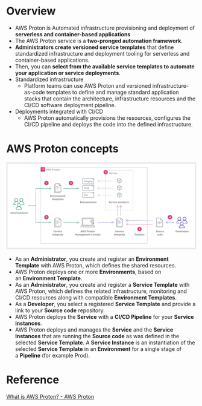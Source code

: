 
# Overview
+ AWS Proton is Automated infrastructure provisioning and deployment of **serverless and container-based applications**
+ The AWS Proton service is a **two-pronged automation framework**.
+ **Administrators create versioned service templates** that define standardized infrastructure and deployment tooling for serverless and container-based applications.
+ Then, you can **select from the available service templates to automate your application or service deployments**.
+ Standardized infrastructure 
    + Platform teams can use AWS Proton and versioned infrastructure-as-code templates to define and manage standard application stacks that contain the architecture, infrastructure resources and the CI/CD software deployment pipeline.
+ Deployments integrated with CI/CD 
    + AWS Proton automatically provisions the resources, configures the CI/CD pipeline and deploys the code into the defined infrastructure.
# AWS Proton concepts
![./images/AWS-Proton.png](./images/AWS-Proton.png)
+ As an **Administrator**, you create and register an **Environment Template** with AWS Proton, which defines the shared resources.
+ AWS Proton deploys one or more **Environments**, based on an **Environment Template**.
+ As an **Administrator**, you create and register a **Service Template** with AWS Proton, which defines the related infrastructure, monitoring and CI/CD resources along with compatible **Environment Templates**.
+ As a **Developer**, you select a registered **Service Template** and provide a link to your **Source code** repository.
+ AWS Proton deploys the **Service** with a **CI/CD Pipeline** for your **Service instances**.
+ AWS Proton deploys and manages the **Service** and the **Service Instances** that are running the **Source code** as was defined in the selected **Service Template**. A **Service Instance** is an instantiation of the selected **Service Template** in an **Environment** for a single stage of a **Pipeline** (for example Prod).
# Reference
[What is AWS Proton? - AWS Proton](https://docs.aws.amazon.com/proton/latest/userguide/Welcome.html)
